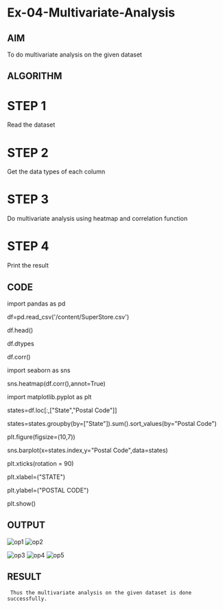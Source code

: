 # Ex-04-Multivariate-Analysis

## AIM

  To do multivariate analysis on the given dataset
 
 ## ALGORITHM
 
 # STEP 1
 
 Read the dataset
 
 # STEP 2
 
 Get the data types of each column
 
 # STEP 3
 
 Do multivariate analysis using heatmap and correlation function
 
 # STEP 4
 
 Print the result
 
 ## CODE
 
import pandas as pd

df=pd.read_csv('/content/SuperStore.csv')

df.head()

df.dtypes

df.corr()

import seaborn as sns

sns.heatmap(df.corr(),annot=True)

import matplotlib.pyplot as plt

states=df.loc[:,["State","Postal Code"]]

states=states.groupby(by=["State"]).sum().sort_values(by="Postal Code")

plt.figure(figsize=(10,7))

sns.barplot(x=states.index,y="Postal Code",data=states)

plt.xticks(rotation = 90)

plt.xlabel=("STATE")

plt.ylabel=("POSTAL CODE")

plt.show()

## OUTPUT

![op1](https://user-images.githubusercontent.com/112301582/231126358-ab07afe8-10fa-4618-9f84-510ce9494c41.png)
![op2](https://user-images.githubusercontent.com/112301582/231126396-72e4d98d-f8c7-4fdd-b00b-50b81d305cb4.png)

![op3](https://user-images.githubusercontent.com/112301582/231126407-fda3880b-0bff-40e0-bfe1-b7f686207176.png)
![op4](https://user-images.githubusercontent.com/112301582/231126414-e95fa628-ac7d-45d1-8cab-b50f76896e2f.png)
![op5](https://user-images.githubusercontent.com/112301582/231126420-ab066681-240f-4b65-9cc7-80c486493616.png)

## RESULT
     
     Thus the multivariate analysis on the given dataset is done successfully.


